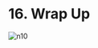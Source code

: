 # 16. Wrap Up

![n10](https://user-images.githubusercontent.com/50626798/232794543-3ac690e3-7646-47ed-b6c6-5ef66c60f42e.png)
